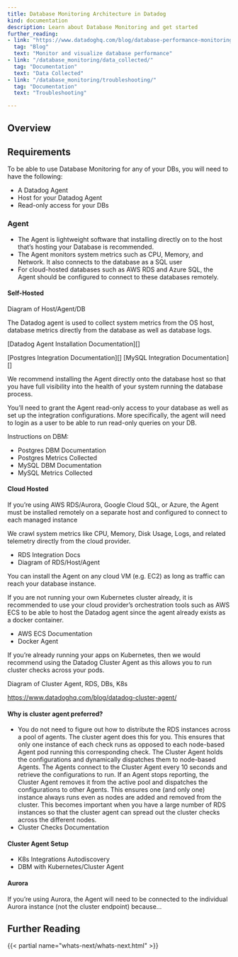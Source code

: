```yaml
---
title: Database Monitoring Architecture in Datadog
kind: documentation
description: Learn about Database Monitoring and get started
further_reading:
- link: "https://www.datadoghq.com/blog/database-performance-monitoring-datadog"
  tag: "Blog"
  text: "Monitor and visualize database performance"
- link: "/database_monitoring/data_collected/"
  tag: "Documentation"
  text: "Data Collected"
- link: "/database_monitoring/troubleshooting/"
  tag: "Documentation"
  text: "Troubleshooting"

---
```



## Overview


## Requirements

To be able to use Database Monitoring for any of your DBs, you will need to have the following:
* A Datadog Agent
* Host for your Datadog Agent
* Read-only access for your DBs

### Agent

* The Agent is lightweight software that installing directly on to the host that’s hosting your Database is recommended.
* The Agent monitors system metrics such as CPU, Memory, and Network. It also connects to the database as a SQL user
* For cloud-hosted databases such as AWS RDS and Azure SQL, the Agent should be configured to connect to these databases remotely.

#### Self-Hosted

Diagram of Host/Agent/DB

The Datadog agent is used to collect system metrics from the OS host, database metrics directly from the database as well as database logs.

[Datadog Agent Installation Documentation][]


[Postgres Integration Documentation][]
[MySQL Integration Documentation][]

We recommend installing the Agent directly onto the database host so that you have full visibility into the health of your system running the database process.

You’ll need to grant the Agent read-only access to your database as well as set up the integration configurations. More specifically, the agent will need to login as a user to be able to run read-only queries on your DB.

Instructions on DBM:
* Postgres DBM Documentation
* Postgres Metrics Collected
* MySQL DBM Documentation
* MySQL Metrics Collected

#### Cloud Hosted
If you’re using AWS RDS/Aurora, Google Cloud SQL, or Azure, the Agent must be installed remotely on a separate host and configured to connect to each managed instance

We crawl system metrics like CPU, Memory, Disk Usage, Logs, and related telemetry directly from the cloud provider.
* RDS Integration Docs
* Diagram of RDS/Host/Agent

You can install the Agent on any cloud VM (e.g. EC2) as long as traffic can reach your database instance.

If you are not running your own Kubernetes cluster already, it is recommended to use your cloud provider’s orchestration tools such as AWS ECS to be able to host the Datadog agent since the agent already exists as a docker container.

* AWS ECS Documentation
* Docker Agent

If you’re already running your apps on Kubernetes, then we would recommend using the Datadog Cluster Agent as this allows you to run cluster checks across your pods.

Diagram of Cluster Agent, RDS, DBs, K8s

https://www.datadoghq.com/blog/datadog-cluster-agent/

#### Why is cluster agent preferred?
* You do not need to figure out how to distribute the RDS instances across a pool of agents. The cluster agent does this for you. This ensures that only one instance of each check runs as opposed to each node-based Agent pod running this corresponding check. The Cluster Agent holds the configurations and dynamically dispatches them to node-based Agents. The Agents connect to the Cluster Agent every 10 seconds and retrieve the configurations to run. If an Agent stops reporting, the Cluster Agent removes it from the active pool and dispatches the configurations to other Agents. This ensures one (and only one) instance always runs even as nodes are added and removed from the cluster. This becomes important when you have a large number of RDS instances so that the cluster agent can spread out the cluster checks across the different nodes.
* Cluster Checks Documentation

#### Cluster Agent Setup
* K8s Integrations Autodiscovery
* DBM with Kubernetes/Cluster Agent


#### Aurora
If you’re using Aurora, the Agent will need to be connected to the individual Aurora instance (not the cluster endpoint) because…


## Further Reading

{{< partial name="whats-next/whats-next.html" >}}

